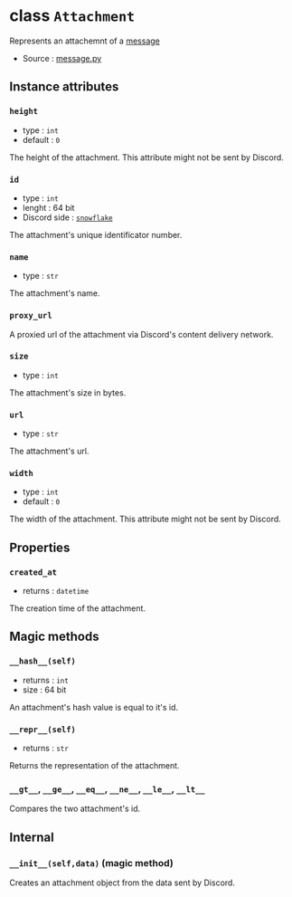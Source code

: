 # class `Attachment`

Represents an attachemnt of a [message](Message.md)

- Source : [message.py](https://github.com/HuyaneMatsu/hata/blob/master/hata/message.py)

## Instance attributes

### `height`

- type : `int`
- default : `0`

The height of the attachment. This attribute might not be sent by Discord.

### `id`

- type : `int`
- lenght : 64 bit
- Discord side : [`snowflake`](https://github.com/discordapp/discord-api-docs/blob/master/docs/Reference.md#snowflakes)
    
The attachment's unique identificator number.

### `name`

- type : `str`

The attachment's name.

### `proxy_url`

A proxied url of the attachment via Discord's content delivery network.

### `size`

- type : `int`

The attachment's size in bytes.

### `url`

- type : `str`

The attachment's url.

### `width`

- type : `int`
- default : `0`

The width of the attachment. This attribute might not be sent by Discord.

## Properties

### `created_at`

- returns : `datetime`

The creation time of the attachment.

## Magic methods

### `__hash__(self)`

- returns : `int`
- size : 64 bit

An attachment's hash value is equal to it's id.

### `__repr__(self)`

- returns : `str`

Returns the representation of the attachment.

### `__gt__`, `__ge__`, `__eq__`, `__ne__`, `__le__`, `__lt__`

Compares the two attachment's id.

## Internal

### `__init__(self,data)` (magic method)

Creates an attachment object from the data sent by Discord.
